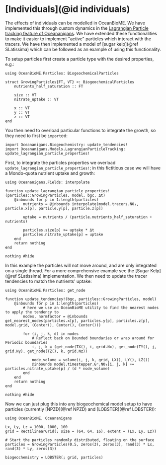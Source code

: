 # [Individuals](@id individuals)

The effects of individuals can be modelled in OceanBioME. We have implemented this through custom dynamics in the [Lagrangian Particle tracking feature of Oceananigans](https://clima.github.io/OceananigansDocumentation/stable/model_setup/lagrangian_particles/). We have extended these functionalities to make it easier to implement "active" particles which interact with the tracers. We have then implemented a model of [sugar kelp](@ref SLatissima) which can be followed as an example of using this functionality.

To setup particles first create a particle type with the desired properties, e.g.:

```@example particles
using OceanBioME.Particles: BiogeochemicalParticles

struct GrowingParticles{FT, VT} <: BiogeochemicalParticles 
    nutrients_half_saturation :: FT

    size :: VT
    nitrate_uptake :: VT

    x :: VT
    y :: VT
    z :: VT
end
```

You then need to overload particular functions to integrate the growth, so they need to first be `import`ed:

```@example particles
import Oceananigans.Biogeochemistry: update_tendencies!
import Oceananigans.Models.LagrangianParticleTracking: update_lagrangian_particle_properties!
```

First, to integrate the particles properties we overload `update_lagrangian_particle_properties!`;
in this fictitious case we will have a Mondo-quota nutrient uptake and growth:

```@example particles
using Oceananigans.Fields: interpolate

function update_lagrangian_particle_properties!(particles::GrowingParticles, model, bgc, Δt)
    @inbounds for p in 1:length(particles)
        nutrients = @inbounds interpolate(model.tracers.NO₃, particle.x[p], particle.y[p], particle.z[p])

        uptake = nutrients / (particle.nutrients_half_saturation + nutrients)

        particles.size[p] += uptake * Δt
        particles.nitrate_uptake[p] = uptake
    end
    return nothing
end

nothing #hide
```

In this example the particles will not move around, and are only integrated on a single thread. For a more comprehensive example see the [Sugar Kelp](@ref SLatissima) implementation. We then need to update the tracer tendencies to match the nutrients' uptake:

```@example particles
using OceanBioME.Particles: get_node

function update_tendencies!(bgc, particles::GrowingParticles, model)
    @inbounds for p in 1:length(particles)
        # here we use an OceanBioME utility to find the nearest nodes to apply the tendency to
        nodes, normfactor = @inbounds get_nearest_nodes(particles.x[p], particles.y[p], particles.z[p], model.grid, (Center(), Center(), Center()))

        for (i, j, k, d) in nodes 
            # Reflect back on Bounded boundaries or wrap around for Periodic boundaries
            i, j, k = (get_node(TX(), i, grid.Nx), get_node(TY(), j, grid.Ny), get_node(TZ(), k, grid.Nz))

            node_volume = volume(i, j, k, grid, LX(), LY(), LZ())
            @inbounds model.timestepper.Gⁿ.NO₃[i, j, k] += particles.nitrate_uptake[p] / (d * node_volume)
        end
    end
    return nothing
end

nothing #hide
```

Now we can just plug this into any biogeochemical model setup to have particles (currently [NPZD](@ref NPZD) and [LOBSTER](@ref LOBSTER)):

```@example particles
using OceanBioME, Oceananigans

Lx, Ly, Lz = 1000, 1000, 100
grid = RectilinearGrid(; size = (64, 64, 16), extent = (Lx, Ly, Lz))

# Start the particles randomly distributed, floating on the surface
particles = GrowingParticles(0.5, zeros(3), zeros(3), rand(3) * Lx, rand(3) * Ly, zeros(3))

biogeochemistry = LOBSTER(; grid, particles)
```

